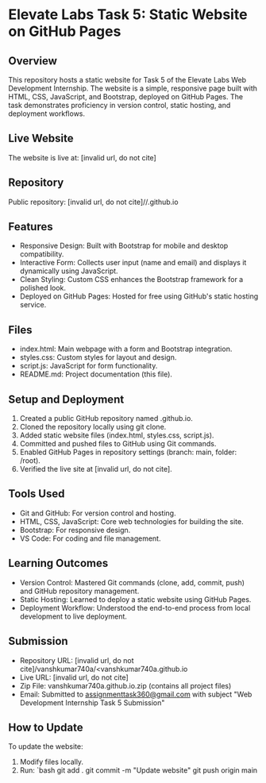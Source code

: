 # Elevate Labs Task 5: Static Website on GitHub Pages

## Overview
This repository hosts a static website for Task 5 of the Elevate Labs Web Development Internship. The website is a simple, responsive page built with HTML, CSS, JavaScript, and Bootstrap, deployed on GitHub Pages. The task demonstrates proficiency in version control, static hosting, and deployment workflows.

## Live Website
The website is live at: [invalid url, do not cite]

## Repository
Public repository: [invalid url, do not cite]/<yourusername>/<yourusername>.github.io

## Features
- Responsive Design: Built with Bootstrap for mobile and desktop compatibility.
- Interactive Form: Collects user input (name and email) and displays it dynamically using JavaScript.
- Clean Styling: Custom CSS enhances the Bootstrap framework for a polished look.
- Deployed on GitHub Pages: Hosted for free using GitHub's static hosting service.

## Files
- index.html: Main webpage with a form and Bootstrap integration.
- styles.css: Custom styles for layout and design.
- script.js: JavaScript for form functionality.
- README.md: Project documentation (this file).

## Setup and Deployment
1. Created a public GitHub repository named <yourusername>.github.io.
2. Cloned the repository locally using git clone.
3. Added static website files (index.html, styles.css, script.js).
4. Committed and pushed files to GitHub using Git commands.
5. Enabled GitHub Pages in repository settings (branch: main, folder: /root).
6. Verified the live site at [invalid url, do not cite].

## Tools Used
- Git and GitHub: For version control and hosting.
- HTML, CSS, JavaScript: Core web technologies for building the site.
- Bootstrap: For responsive design.
- VS Code: For coding and file management.

## Learning Outcomes
- Version Control: Mastered Git commands (clone, add, commit, push) and GitHub repository management.
- Static Hosting: Learned to deploy a static website using GitHub Pages.
- Deployment Workflow: Understood the end-to-end process from local development to live deployment.

## Submission
- Repository URL: [invalid url, do not cite]/vanshkumar740a/<vanshkumar740a.github.io
- Live URL: [invalid url, do not cite]
- Zip File: vanshkumar740a.github.io.zip (contains all project files)
- Email: Submitted to assignmenttask360@gmail.com with subject "Web Development Internship Task 5 Submission"

## How to Update
To update the website:
1. Modify files locally.
2. Run:
   `bash
   git add .
   git commit -m "Update website"
   git push origin main
